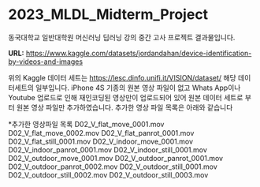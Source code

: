 # 2023_MLDL_Midterm_Project
동국대학교 일반대학원 머신러닝 딥러닝 강의 중간 고사 프로젝트 결과물입니다.

**URL:** https://www.kaggle.com/datasets/jordandahan/device-identification-by-videos-and-images

위의 Kaggle 데이터 세트는 https://lesc.dinfo.unifi.it/VISION/dataset/ 해당 데이터세트의 일부입니다.
iPhone 4S 기종의 원본 영상 파일이 없고 Whats App이나 Youtube 업로드로 인해 재인코딩된 영상만이 업로드되어 있어
원본 데이터 세트로 부터 원본 영상 파일만 추가하였습니다.
추가한 영상 파일 목록은 아래와 같습니다

*추가한 영상파일 목록
D02_V_flat_move_0001.mov
D02_V_flat_move_0002.mov
D02_V_flat_panrot_0001.mov
D02_V_flat_still_0001.mov
D02_V_indoor_move_0001.mov
D02_V_indoor_panrot_0001.mov
D02_V_indoor_still_0001.mov
D02_V_outdoor_move_0001.mov
D02_V_outdoor_panrot_0001.mov
D02_V_outdoor_panrot_0002.mov
D02_V_outdoor_still_0001.mov
D02_V_outdoor_still_0002.mov
D02_V_outdoor_still_0003.mov
